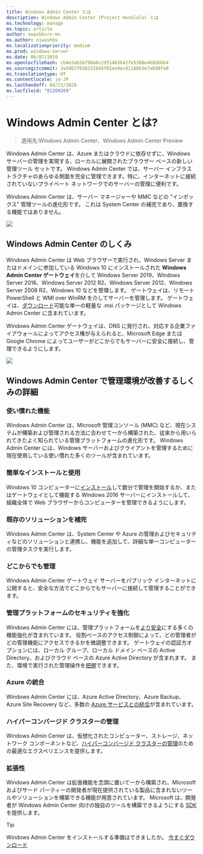 ```yaml
---
title: Windows Admin Center とは
description: Windows Admin Center (Project Honolulu) とは
ms.technology: manage
ms.topic: article
author: nwashburn-ms
ms.author: niwashbu
ms.localizationpriority: medium
ms.prod: windows-server
ms.date: 06/07/2019
ms.openlocfilehash: cb4e3ab2bf98a0c2d51483642fe5388e468dbbb4
ms.sourcegitcommit: 3a3d62f938322849f81ee9ec01186b3e7ab90fe0
ms.translationtype: HT
ms.contentlocale: ja-JP
ms.lasthandoff: 04/23/2020
ms.locfileid: "81269269"
---
```

# <a name="what-is-windows-admin-center"></a>Windows Admin Center とは?

> 適用先:Windows Admin Center、Windows Admin Center Preview

Windows Admin Center は、Azure またはクラウドに依存せずに、Windows サーバーの管理を実現する、ローカルに展開されたブラウザー ベースの新しい管理ツール セットです。 Windows Admin Center では、サーバー インフラストラクチャのあらゆる側面を完全に管理できます。特に、インターネットに接続されていないプライベート ネットワークでのサーバーの管理に便利です。

Windows Admin Center は、サーバー マネージャーや MMC などの "インボックス" 管理ツールの進化形です。 これは System Center の補完であり、置換する機能ではありません。

![](../media/wac-complements.png)

## <a name="how-does-windows-admin-center-work"></a>Windows Admin Center のしくみ

Windows Admin Center は Web ブラウザーで実行され、Windows Server またはドメインに参加している Windows 10 にインストールされた **Windows Admin Center ゲートウェイ**を介して Windows Server 2019、Windows Server 2016、Windows Server 2012 R2、Windows Server 2012、Windows Server 2008 R2、Windows 10 などを管理します。 ゲートウェイは、リモート PowerShell と WMI over WinRM を介してサーバーを管理します。 ゲートウェイは、[ダウンロード](https://aka.ms/windowsadmincenter)可能な単一の軽量な .msi パッケージとして Windows Admin Center に含まれています。

Windows Admin Center ゲートウェイは、DNS に発行され、対応する企業ファイアウォールによってアクセス権が与えられると、Microsoft Edge または Google Chrome によってユーザーがどこからでもサーバーに安全に接続し、管理できるようにします。

![](../media/architecture.png)

## <a name="learn-how-windows-admin-center-improves-your-management-environment"></a>Windows Admin Center で管理環境が改善するしくみの詳細

### <a name="familiar-functionality"></a>**使い慣れた機能**

Windows Admin Center は、Microsoft 管理コンソール (MMC) など、現在システムが構築および管理される方法に合わせて一から構築された、従来から用いられてきたよく知られている管理プラットフォームの進化形です。 Windows Admin Center には、Windows サーバーおよびクライアントを管理するために現在使用している使い慣れた多くのツールが含まれています。

### <a name="easy-to-install-and-use"></a>**簡単なインストールと使用**

Windows 10 コンピューターに[インストール](../deploy/install.md)して数分で管理を開始するか、またはゲートウェイとして機能する Windows 2016 サーバーにインストールして、組織全体で Web ブラウザーからコンピューターを管理できるようにします。

### <a name="complements-existing-solutions"></a>**既存のソリューションを補完**

Windows Admin Center は、System Center や Azure の管理およびセキュリティなどのソリューションと連携し、機能を追加して、詳細な単一コンピューターの管理タスクを実行します。

### <a name="manage-from-anywhere"></a>**どこからでも管理**

Windows Admin Center ゲートウェイ サーバーをパブリック インターネットに公開すると、安全な方法でどこからでもサーバーに接続して管理することができます。

### <a name="enhanced-security-for-your-management-platform"></a>**管理プラットフォームのセキュリティを強化**

Windows Admin Center には、管理プラットフォームを[より安全](../plan/user-access-options.md)にする多くの機能強化が含まれています。 役割ベースのアクセス制御によって、どの管理者がどの管理機能にアクセスできるかを微調整できます。 ゲートウェイの認証方オプションには、ローカル グループ、ローカル ドメイン ベースの Active Directory、およびクラウド ベースの Azure Active Directory が含まれます。  また、環境で実行された管理操作を[把握](../use/logging.md)できます。

### <a name="azure-integration"></a>**Azure の統合**

Windows Admin Center には、Azure Active Directory、Azure Backup、Azure Site Recovery など、多数の [Azure サービスとの統合](../plan/azure-integration-options.md)が含まれています。

### <a name="manage-hyper-converged-clusters"></a>**ハイパーコンバージド クラスターの管理**

Windows Admin Center は、仮想化されたコンピューター、ストレージ、ネットワーク コンポーネントなど、[ハイパーコンバージド クラスターの管理](../use/manage-hyper-converged.md)のための最適なエクスペリエンスを提供します。

### <a name="extensibility"></a>**拡張性**

Windows Admin Center は拡張機能を念頭に置いて一から構築され、Microsoft およびサード パーティーの開発者が現在提供されている製品に含まれないツールやソリューションを構築できる機能が用意されています。 Microsoft は、開発者が Windows Admin Center 向けの独自のツールを構築できるようにする [SDK](../extend/extensibility-overview.md) を提供します。

> [!Tip]
> Windows Admin Center をインストールする準備はできましたか。 [今すぐダウンロード](https://aka.ms/windowsadmincenter)
